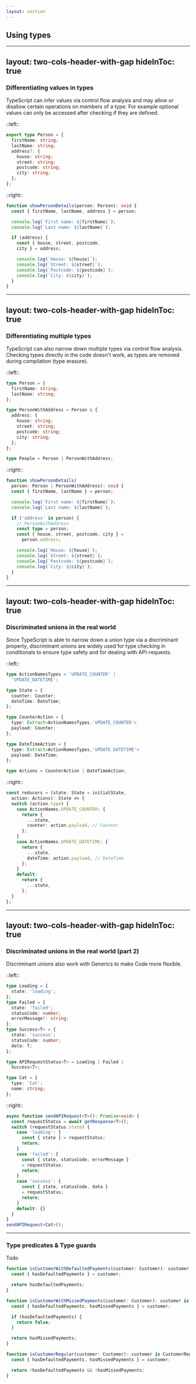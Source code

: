```yaml
---
layout: section
---
```


## Using types

---
layout: two-cols-header-with-gap
hideInToc: true
---

### Differentiating values in types

TypeScript can infer values via control flow analysis and may allow or disallow certain operations on members of a type.
For example optional values can only be accessed after checking if they are defined.

::left::

```ts
export type Person = {
  firstName: string;
  lastName: string;
  address?: {
    house: string;
    street: string;
    postcode: string;
    city: string;
  };
};

```

::right::

```ts
function showPersonDetails(person: Person): void {
  const { firstName, lastName, address } = person;

  console.log(`First name: ${firstName}`);
  console.log(`Last name: ${lastName}`);

  if (address) {
    const { house, street, postcode,
    city } = address;

    console.log(`House: ${house}`);
    console.log(`Street: ${street}`);
    console.log(`Postcode: ${postcode}`);
    console.log(`City: ${city}`);
  }
}
```

---
layout: two-cols-header-with-gap
hideInToc: true
---

### Differentiating multiple types

TypeScript can also narrow down multiple types via control flow analysis. Checking types directly in the code doesn't work, as types are removed during compilation (type erasure).

::left::

```ts
type Person = {
  firstName: string;
  lastName: string;
};

type PersonWithAddress = Person & {
  address: {
    house: string;
    street: string;
    postcode: string;
    city: string;
  };
};

type People = Person | PersonWithAddress;
```

::right::

```ts
function showPersonDetails(
  person: Person | PersonWithAddress): void {
  const { firstName, lastName } = person;

  console.log(`First name: ${firstName}`);
  console.log(`Last name: ${lastName}`);

  if ('address' in person) {
    // PersonWithAddress
    const type = person;
    const { house, street, postcode, city } =
      person.address;

    console.log(`House: ${house}`);
    console.log(`Street: ${street}`);
    console.log(`Postcode: ${postcode}`);
    console.log(`City: ${city}`);
  }
}
```

---
layout: two-cols-header-with-gap
hideInToc: true
---

### Discriminated unions in the real world

Since TypeScript is able to narrow down a union type via a discriminant property, discriminant unions are widely used for type checking in conditionals to ensure type safety and for dealing with API-requests.

::left::

```ts
type ActionNamesTypes = 'UPDATE_COUNTER' |
  'UPDATE_DATETIME';

type State = {
  counter: Counter;
  dateTime: DateTime;
};

type CounterAction = {
  type: Extract<ActionNamesTypes,'UPDATE_COUNTER'>
  payload: Counter;
};

type DateTimeAction = {
  type: Extract<ActionNamesTypes,'UPDATE_DATETIME'>
  payload: DateTime;
};

type Actions = CounterAction | DateTimeAction;
```

::right::

```ts
const reducers = (state: State = initialState,
  action: Actions): State => {
  switch (action.type) {
    case ActionNames.UPDATE_COUNTER: {
      return {
        ...state,
        counter: action.payload, // Counter
      };
    }
    case ActionNames.UPDATE_DATETIME: {
      return {
        ...state,
        dateTime: action.payload, // DateTime
      };
    }
    default:
      return {
        ...state,
      };
  }
};
```

---
layout: two-cols-header-with-gap
hideInToc: true
---

### Discriminated unions in the real world (part 2)

Discriminant unions also work with Generics to make Code more flexible.

::left::

```ts
type Loading = {
  state: 'loading';
};
type Failed = {
  state: 'failed';
  statusCode: number;
  errorMessage?: string;
};
type Success<T> = {
  state: 'success';
  statusCode: number;
  data: T;
};

type APIRequestStatus<T> = Loading | Failed |
  Success<T>;

type Cat = {
  type: 'Cat';
  name: string;
};
```

::right::

```ts
async function sendAPIRequest<T>(): Promise<void> {
  const requestStatus = await getResponse<T>();
  switch (requestStatus.state) {
    case 'loading': {
      const { state } = requestStatus;
      return;
    }
    case 'failed': {
      const { state, statusCode, errorMessage }
      = requestStatus;
      return;
    }
    case 'success': {
      const { state, statusCode, data }
      = requestStatus;
      return;
    }
    default: {}
  }
}
sendAPIRequest<Cat>();
```

---

### Type predicates & Type guards

Todo

```ts
function isCustomerWithDefaultedPayments(customer: Customer): customer is CustomerWithDefaultedPayments {
  const { hasDefaultedPayments } = customer;

  return hasDefaultedPayments;
}

function isCustomerWithMissedPayments(customer: Customer): customer is CustomerWithMissedPayments {
  const { hasDefaultedPayments, hasMissedPayments } = customer;

  if (hasDefaultedPayments) {
    return false;
  }

  return hasMissedPayments;
}

function isCustomerRegular(customer: Customer): customer is CustomerRegular {
  const { hasDefaultedPayments, hasMissedPayments } = customer;

  return !hasDefaultedPayments && !hasMissedPayments;
}
```
